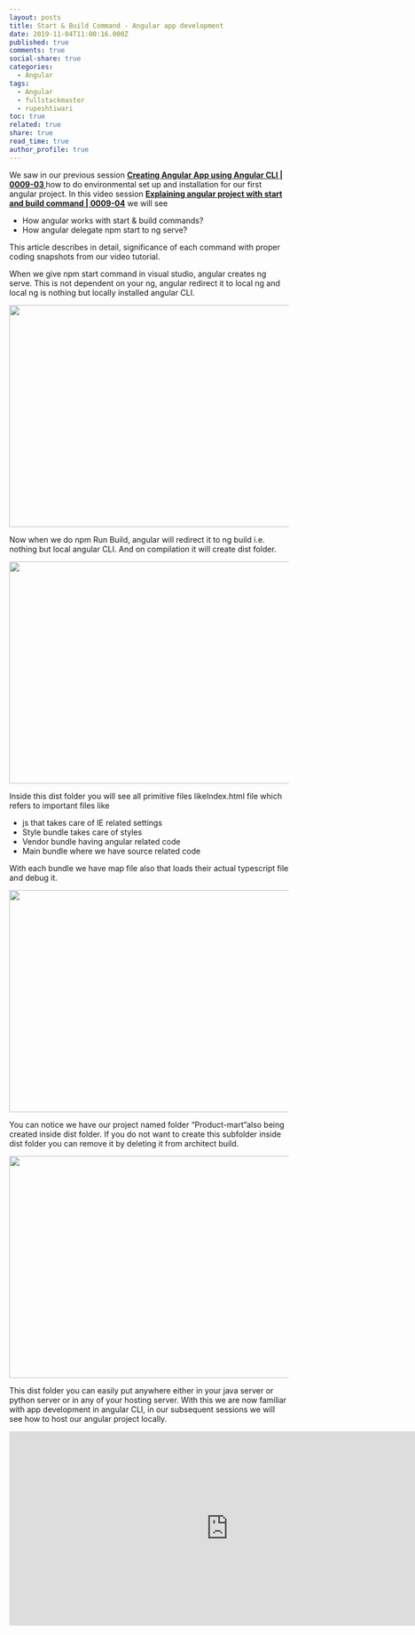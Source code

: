```yaml
---
layout: posts
title: Start & Build Command - Angular app development
date: 2019-11-04T11:00:16.000Z
published: true
comments: true
social-share: true
categories:
  - Angular
tags:
  - Angular
  - fullstackmaster
  - rupeshtiwari
toc: true
related: true
share: true
read_time: true
author_profile: true
---
```


<p>We saw in our previous session <a href="https://www.youtube.com/watch?v=t_cLb4OyAsA&amp;list=PLZed_adPqIJrl9pwlERGhU-RCNOtKqvyD&amp;index=4&amp;t=0s" target="_blank" rel="noopener noreferrer"><strong>Creating Angular App using Angular CLI | 0009-03 </strong></a>how to do environmental set up and installation for our first angular project. In this video session <a href="https://www.youtube.com/watch?v=KN7Svhp9-IE&amp;list=PLZed_adPqIJrl9pwlERGhU-RCNOtKqvyD&amp;index=5&amp;t=0s" target="_blank" rel="noopener noreferrer"><strong>Explaining angular project with start and build command | 0009-04</strong></a> we will see</p>
<ul>
<li>How angular works with start &amp; build commands?</li>
<li>How angular delegate npm start to ng serve?</li>
</ul>
<p>This article describes in detail, significance of each command with proper coding snapshots from our video tutorial.</p>
<p>When we give npm start command in visual studio, angular creates ng serve. This is not dependent on your ng, angular redirect it to local ng and local ng is nothing but locally installed angular CLI.</p>
<p><img class="alignnone size-full wp-image-2644" src="{{ site.baseurl }}/assets/2019/11/OE-12.png" alt="" width="790" height="400" /></p>
<p>Now when we do npm Run Build, angular will redirect it to ng build i.e. nothing but local angular CLI. And on compilation it will create dist folder.</p>
<p><img class="alignnone size-full wp-image-2645" src="{{ site.baseurl }}/assets/2019/11/OE-13.png" alt="" width="790" height="400" /></p>
<p>Inside this dist folder you will see all primitive files likeIndex.html file which refers to important files like</p>
<ul>
<li>js that takes care of IE related settings</li>
<li>Style bundle takes care of styles</li>
<li>Vendor bundle having angular related code</li>
<li>Main bundle where we have source related code</li>
</ul>
<p>With each bundle we have map file also that loads their actual typescript file and debug it.</p>
<p><img class="alignnone size-full wp-image-2646" src="{{ site.baseurl }}/assets/2019/11/OE-14.png" alt="" width="790" height="400" /></p>
<p>You can notice we have our project named folder “Product-mart”also being created inside dist folder. If you do not want to create this subfolder inside dist folder you can remove it by deleting it from architect build.</p>
<p><img class="alignnone size-full wp-image-2647" src="{{ site.baseurl }}/assets/2019/11/OE-15.png" alt="" width="790" height="400" /></p>
<p>This dist folder you can easily put anywhere either in your java server or python server or in any of your hosting server. With this we are now familiar with app development in angular CLI, in our subsequent sessions we will see how to host our angular project locally.</p>
<p><iframe src="https://www.youtube.com/embed/KN7Svhp9-IE" width="790" height="350" frameborder="0" allowfullscreen="allowfullscreen"><span data-mce-type="bookmark" style="display: inline-block; width: 0px; overflow: hidden; line-height: 0;" class="mce_SELRES_start">﻿</span></iframe></p>
